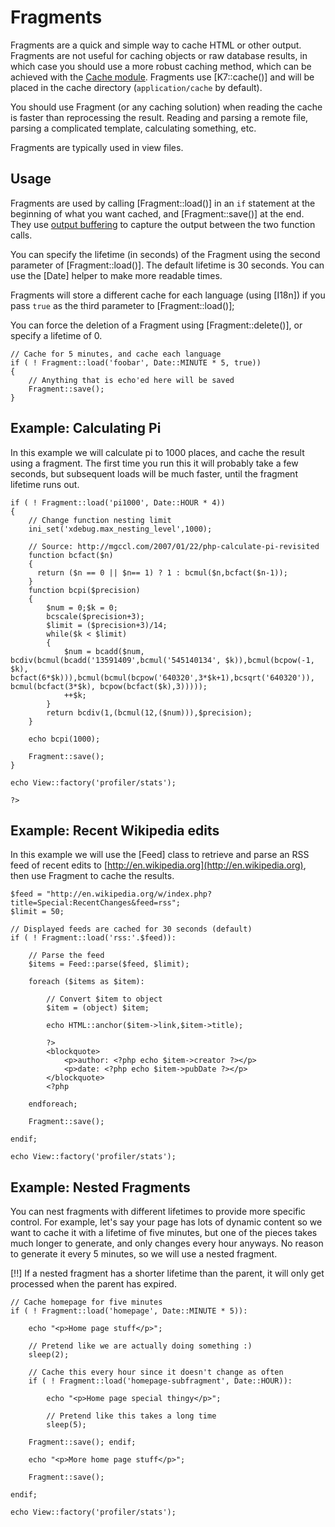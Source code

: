 # Fragments

Fragments are a quick and simple way to cache HTML or other output.  Fragments are not useful for caching objects or raw database results, in which case you should use a more robust caching method, which can be achieved with the [Cache module](../cache). Fragments use [K7::cache()] and will be placed in the cache directory (`application/cache` by default).

You should use Fragment (or any caching solution) when reading the cache is faster than reprocessing the result.  Reading and parsing a remote file, parsing a complicated template, calculating something, etc.

Fragments are typically used in view files.

## Usage

Fragments are used by calling [Fragment::load()] in an `if` statement at the beginning of what you want cached, and [Fragment::save()] at the end.  They use [output buffering](http://www.php.net/manual/en/function.ob-start.php) to capture the output between the two function calls.

You can specify the lifetime (in seconds) of the Fragment using the second parameter of [Fragment::load()].  The default lifetime is 30 seconds.  You can use the [Date] helper to make more readable times.

Fragments will store a different cache for each language (using [I18n]) if you pass `true` as the third parameter to [Fragment::load()];

You can force the deletion of a Fragment using [Fragment::delete()], or specify a lifetime of 0.

~~~
// Cache for 5 minutes, and cache each language
if ( ! Fragment::load('foobar', Date::MINUTE * 5, true))
{
    // Anything that is echo'ed here will be saved
    Fragment::save();
}
~~~

## Example: Calculating Pi

In this example we will calculate pi to 1000 places, and cache the result using a fragment.  The first time you run this it will probably take a few seconds, but subsequent loads will be much faster, until the fragment lifetime runs out.

~~~
if ( ! Fragment::load('pi1000', Date::HOUR * 4))
{   
    // Change function nesting limit
    ini_set('xdebug.max_nesting_level',1000);
    
    // Source: http://mgccl.com/2007/01/22/php-calculate-pi-revisited
    function bcfact($n)
    {
      return ($n == 0 || $n== 1) ? 1 : bcmul($n,bcfact($n-1));
    }
    function bcpi($precision)
    {
        $num = 0;$k = 0;
        bcscale($precision+3);
        $limit = ($precision+3)/14;
        while($k < $limit)
        {
            $num = bcadd($num, bcdiv(bcmul(bcadd('13591409',bcmul('545140134', $k)),bcmul(bcpow(-1, $k), bcfact(6*$k))),bcmul(bcmul(bcpow('640320',3*$k+1),bcsqrt('640320')), bcmul(bcfact(3*$k), bcpow(bcfact($k),3)))));
            ++$k;
        }
        return bcdiv(1,(bcmul(12,($num))),$precision);
    }
    
    echo bcpi(1000);
    
	Fragment::save();
}

echo View::factory('profiler/stats');

?>
~~~

## Example: Recent Wikipedia edits

In this example we will use the [Feed] class to retrieve and parse an RSS feed of recent edits to [http://en.wikipedia.org](http://en.wikipedia.org), then use Fragment to cache the results.

~~~
$feed = "http://en.wikipedia.org/w/index.php?title=Special:RecentChanges&feed=rss";
$limit = 50;

// Displayed feeds are cached for 30 seconds (default)
if ( ! Fragment::load('rss:'.$feed)):

	// Parse the feed
	$items = Feed::parse($feed, $limit);
	
	foreach ($items as $item):
	
		// Convert $item to object
		$item = (object) $item;
		
		echo HTML::anchor($item->link,$item->title);
		
		?>
		<blockquote>
			<p>author: <?php echo $item->creator ?></p>
			<p>date: <?php echo $item->pubDate ?></p>
		</blockquote>
		<?php
		
	endforeach;

	Fragment::save();

endif;

echo View::factory('profiler/stats');
~~~

## Example: Nested Fragments

You can nest fragments with different lifetimes to provide more specific control.  For example, let's say your page has lots of dynamic content so we want to cache it with a lifetime of five minutes, but one of the pieces takes much longer to generate, and only changes every hour anyways. No reason to generate it every 5 minutes, so we will use a nested fragment.

[!!] If a nested fragment has a shorter lifetime than the parent, it will only get processed when the parent has expired.

~~~
// Cache homepage for five minutes
if ( ! Fragment::load('homepage', Date::MINUTE * 5)):

	echo "<p>Home page stuff</p>";
	
	// Pretend like we are actually doing something :)
	sleep(2);
	
	// Cache this every hour since it doesn't change as often
	if ( ! Fragment::load('homepage-subfragment', Date::HOUR)):
	
		echo "<p>Home page special thingy</p>";
		
		// Pretend like this takes a long time
		sleep(5);
		
	Fragment::save(); endif;
	
	echo "<p>More home page stuff</p>";
	
	Fragment::save();

endif;

echo View::factory('profiler/stats');
~~~
